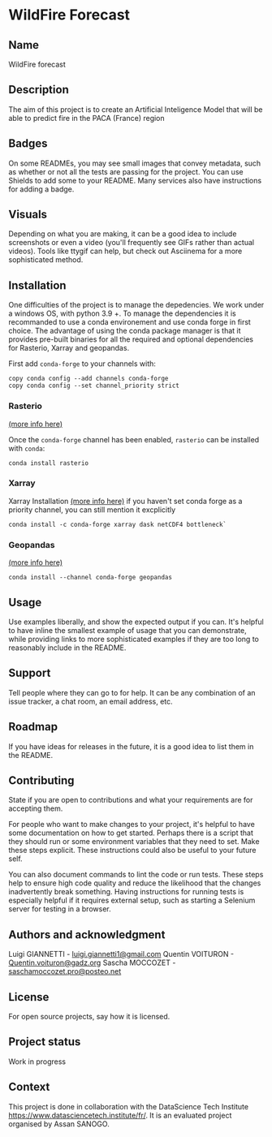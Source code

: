 # WildFire Forecast

## Name
WildFire forecast

## Description
The aim of this project is to create an Artificial Inteligence Model that will be able to predict fire in the PACA (France) region

## Badges
On some READMEs, you may see small images that convey metadata, such as whether or not all the tests are passing for the project. You can use Shields to add some to your README. Many services also have instructions for adding a badge.

## Visuals
Depending on what you are making, it can be a good idea to include screenshots or even a video (you'll frequently see GIFs rather than actual videos). Tools like ttygif can help, but check out Asciinema for a more sophisticated method.

## Installation
One difficulties of the project is to manage the depedencies. We work under a windows OS, with python 3.9 +.
To manage the dependencies it is recommanded to use a conda environement and use conda forge in first choice. The advantage of using the conda package manager is that it provides pre-built binaries for all the required and optional dependencies for Rasterio, Xarray and geopandas.

First add `conda-forge` to your channels with:
```
copy conda config --add channels conda-forge
copy conda config --set channel_priority strict
```
### Rasterio 
[(more info here)](https://github.com/conda-forge/rasterio-feedstock#installing-rasterio)


Once the `conda-forge` channel has been enabled, `rasterio` can be installed with `conda`:
```
conda install rasterio
```

### Xarray

Xarray Installation [(more info here)](https://docs.xarray.dev/en/stable/getting-started-guide/installing.html) if you haven't set conda forge as a priority channel, you can still mention it excplicitly
```
conda install -c conda-forge xarray dask netCDF4 bottleneck`
````

### Geopandas
[(more info here)](https://geopandas.org/en/stable/getting_started/install.html)
```
conda install --channel conda-forge geopandas
```


## Usage
Use examples liberally, and show the expected output if you can. It's helpful to have inline the smallest example of usage that you can demonstrate, while providing links to more sophisticated examples if they are too long to reasonably include in the README.

## Support
Tell people where they can go to for help. It can be any combination of an issue tracker, a chat room, an email address, etc.

## Roadmap
If you have ideas for releases in the future, it is a good idea to list them in the README.

## Contributing
State if you are open to contributions and what your requirements are for accepting them.

For people who want to make changes to your project, it's helpful to have some documentation on how to get started. Perhaps there is a script that they should run or some environment variables that they need to set. Make these steps explicit. These instructions could also be useful to your future self.

You can also document commands to lint the code or run tests. These steps help to ensure high code quality and reduce the likelihood that the changes inadvertently break something. Having instructions for running tests is especially helpful if it requires external setup, such as starting a Selenium server for testing in a browser.

## Authors and acknowledgment
Luigi GIANNETTI - luigi.giannetti1@gmail.com
Quentin VOITURON - Quentin.voituron@gadz.org
Sascha MOCCOZET - saschamoccozet.pro@posteo.net

## License
For open source projects, say how it is licensed.

## Project status
Work in progress

## Context
This project is done in collaboration with the DataScience Tech Institute https://www.datasciencetech.institute/fr/. It is an evaluated project organised by Assan SANOGO.
